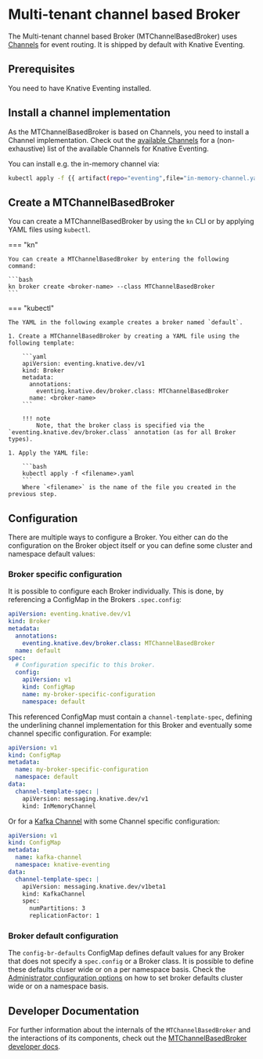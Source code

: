 # Multi-tenant channel based Broker

The Multi-tenant channel based Broker (MTChannelBasedBroker) uses [Channels](../../../channels) for event routing. It is shipped by default with Knative Eventing.

## Prerequisites

You need to have Knative Eventing installed.

## Install a channel implementation

As the MTChannelBasedBroker is based on Channels, you need to install a Channel implementation. Check out the [available Channels](../../../channels/channels-crds.md) for a (non-exhaustive) list of the available Channels for Knative Eventing.

You can install e.g. the in-memory channel via:

```bash
kubectl apply -f {{ artifact(repo="eventing",file="in-memory-channel.yaml")}}
```

## Create a MTChannelBasedBroker

You can create a MTChannelBasedBroker by using the `kn` CLI or by applying YAML files using `kubectl`.

=== "kn"

    You can create a MTChannelBasedBroker by entering the following command:

    ```bash
    kn broker create <broker-name> --class MTChannelBasedBroker
    ```

=== "kubectl"

    The YAML in the following example creates a broker named `default`.

    1. Create a MTChannelBasedBroker by creating a YAML file using the following template:

        ```yaml
        apiVersion: eventing.knative.dev/v1
        kind: Broker
        metadata:
          annotations:
            eventing.knative.dev/broker.class: MTChannelBasedBroker
          name: <broker-name>
        ```
  
        !!! note
            Note, that the broker class is specified via the `eventing.knative.dev/broker.class` annotation (as for all Broker types).

    1. Apply the YAML file:

        ```bash
        kubectl apply -f <filename>.yaml
        ```
        Where `<filename>` is the name of the file you created in the previous step.

## Configuration

There are multiple ways to configure a Broker. You either can do the configuration on the Broker object itself or you can define some cluster and namespace default values:

### Broker specific configuration

It is possible to configure each Broker individually. This is done, by referencing a ConfigMap in the Brokers `.spec.config`:

```yaml
apiVersion: eventing.knative.dev/v1
kind: Broker
metadata:
  annotations:
    eventing.knative.dev/broker.class: MTChannelBasedBroker
  name: default
spec:
  # Configuration specific to this broker.
  config:
    apiVersion: v1
    kind: ConfigMap
    name: my-broker-specific-configuration
    namespace: default
```

This referenced ConfigMap must contain a `channel-template-spec`, defining the underlining channel implementation for this Broker and eventually some channel specific configuration. For example:

```yaml
apiVersion: v1
kind: ConfigMap
metadata:
  name: my-broker-specific-configuration
  namespace: default
data:
  channel-template-spec: |
    apiVersion: messaging.knative.dev/v1
    kind: InMemoryChannel
```

Or for a [Kafka Channel](../../../configuration/kafka-channel-configuration.md) with some Channel specific configuration:

```yaml
apiVersion: v1
kind: ConfigMap
metadata:
  name: kafka-channel
  namespace: knative-eventing
data:
  channel-template-spec: |
    apiVersion: messaging.knative.dev/v1beta1
    kind: KafkaChannel
    spec:
      numPartitions: 3
      replicationFactor: 1
```

### Broker default configuration

The `config-br-defaults` ConfigMap defines default values for any Broker that does not specify a `spec.config` or a Broker class. It is possible to define these defaults cluser wide or on a per namespace basis. Check the [Administrator configuration options](../../broker-admin-config-options.md) on how to set broker defaults cluster wide or on a namespace basis.

## Developer Documentation

For further information about the internals of the `MTChannelBasedBroker` and the interactions of its components, check out the [MTChannelBasedBroker developer docs](https://github.com/knative/eventing/blob/main/docs/mt-channel-based-broker/README.md).
